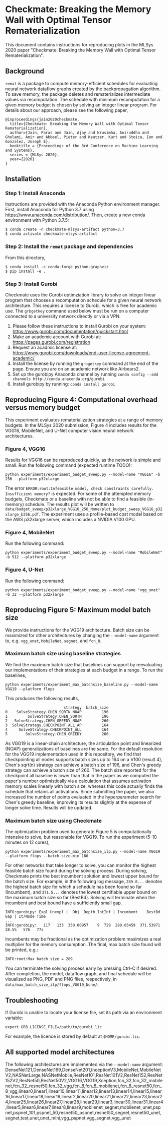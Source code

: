 # Checkmate: Breaking the Memory Wall with Optimal Tensor Rematerialization

This document contains instructions for reproducing plots in the MLSys 2020 paper "Checkmate: Breaking the Memory Wall with Optimal Tensor Rematerialization".

## Background
`remat` is a package to compute memory-efficient schedules for evaluating neural network dataflow graphs created by the backpropagation algorithm. To save memory, the package deletes and rematerializes intermediate values via recomputation. The schedule with minimum recomputation for a given memory budget is chosen by solving an integer linear program. For details about our approach, please see the following paper,
```
@inproceedings{jain2020checkmate,
  title={Checkmate: Breaking the Memory Wall with Optimal Tensor Rematerialization},
  author={Jain, Paras and Jain, Ajay and Nrusimha, Aniruddha and Gholami, Amir and Abbeel, Pieter and Keutzer, Kurt and Stoica, Ion and Gonzalez, Joseph E},
  booktitle = {Proceedings of the 3rd Conference on Machine Learning and Systems},
  series = {MLSys 2020},
  year={2020}
}
```

## Installation
### Step 1: Install Anaconda
Instructions are provided with the Anaconda Python environment manager. First, install Anaconda for Python 3.7 using https://www.anaconda.com/distribution/.
Then, create a new conda environment with Python 3.7.5:
```
$ conda create -n checkmate-mlsys-artifact python=3.7
$ conda activate checkmate-mlsys-artifact
```

### Step 2: Install the `remat` package and dependencies
From this directory,
```
$ conda install -c conda-forge python-graphviz
$ pip install -e .
```

### Step 3: Install Gurobi
Checkmate uses the Gurobi optimziation library to solve an integer linear program that chooses a recomputation schedule for a given neural network architecture. This requires a license to Gurobi, which is free for academic use. The `grbgetkey` command used below must be run on a computer connected to a university network directly or via a VPN.

1. Please follow these instructions to install Gurobi on your system: https://www.gurobi.com/documentation/quickstart.html
2. Make an academic account with Gurobi at: https://pages.gurobi.com/registration
3. Request an acadmic license at: https://www.gurobi.com/downloads/end-user-license-agreement-academic/
4. Install the license by running the `grbgetkey` command at the end of the page. Ensure you are on an academic network like Airbears2.
5. Set up the gurobipy Anaconda channel by running `conda config --add channels http://conda.anaconda.org/gurobi`
6. Install gurobipy by running: `conda install gurobi`


## Reproducing Figure 4: Computational overhead versus memory budget
This experiment evaluates rematerialization strategies at a range of memory budgets. In the MLSys 2020 submission, Figure 4 includes results for the VGG16, MobileNet, and U-Net computer vision neural network architectures.

### Figure 4, VGG16
Results for VGG16 can be reproduced quickly, as the network is simple and small. Run the following command (expected runtime TODO):
```
python experiments/experiment_budget_sweep.py --model-name "VGG16" -b 256 --platform p32xlarge
```
The error `ERROR:root:Infeasible model, check constraints carefully. Insufficient memory?` is expected. For some of the attempted memory budgets, Checkmate or a baseline with not be able to find a feasible (in-memory) schedule. The results plot will be written to `data/budget_sweep/p32xlarge_VGG16_256_None/plot_budget_sweep_VGG16_p32xlarge_b256.pdf`. The experiment uses a profile-based cost model based on the AWS p32xlarge server, which includes a NVIDIA V100 GPU.
### Figure 4, MobileNet
Run the following command:
```
python experiments/experiment_budget_sweep.py --model-name "MobileNet" -b 512 --platform p32xlarge
```
### Figure 4, U-Net
Run the following command:
```
python experiments/experiment_budget_sweep.py --model-name "vgg_unet" -b 32 --platform p32xlarge
```


## Reproducing Figure 5: Maximum model batch size
We provide instructions for the VGG19 architecture. Batch size can be maximized for other architectures by changing the `--model-name` argument to, e.g. `vgg_unet`, `MobileNet`, `segnet`, and `fcn_8`.

### Maximum batch size using baseline strategies
We find the maximum batch size that baselines can support by reevaluating our implementations of their strategies at each budget in a range. To run the baselines,
```
python experiments/experiment_max_batchsize_baseline.py --model-name VGG19 --platform flops
```
This produces the following results,
```
                          strategy  batch_size
0    SolveStrategy.CHEN_SQRTN_NOAP         196
1         SolveStrategy.CHEN_SQRTN         196
2   SolveStrategy.CHEN_GREEDY_NOAP         260
3  SolveStrategy.CHECKPOINT_ALL_AP         164
4     SolveStrategy.CHECKPOINT_ALL         164
5        SolveStrategy.CHEN_GREEDY         260
```
As VGG19 is a linear-chain architecture, the articulation point and linearized (NOAP) generalizations of baselines are the same. For the default resolution for the VGG19 implementation used in this repository, we find that checkpointing all nodes supports batch sizes up to 164 on a V100 (result 4), Chen's sqrt(n) strategy can achieve a batch size of 196, and Chen's greedy strategy can achieve a batch size of 260. The batch size reported for the checkpoint all baseline is lower than that in the paper as we computed the paper's number optimistically via a calculation that assumes activation memory scales linearly with batch size, whereas this code actually finds the schedule that retains all activations. Since submitting the paper, we also increased the number of points evaluated in the hyperparameter search for Chen's greedy baseline, improving its results slightly at the expense of longer solve time. Results will be updated.

### Maximum batch size using Checkmate
The optimization problem used to generate Figure 5 is computationally intensive to solve, but reasonable for VGG19. To run the experiment (5-10 minutes on 12 cores),
```
python experiments/experiment_max_batchsize_ilp.py --model-name VGG19 --platform flops --batch-size-min 160
```
For other networks that take longer to solve, you can monitor the highest feasible batch size found during the solving process. During solving, Checkmate prints the best incumbent solution and lowest upper bound for the batch size. For example, in the following log message, `289.0...` denotes the highest batch size for which a schedule has been found so far (Incumbent), and `371.5...` denotes the lowest certifiable upper bound on the maximum batch size so far (BestBd). Solving will terminate when the incumbent and best bound have a sufficiently small gap.
```
INFO:gurobipy: Expl Unexpl |  Obj  Depth IntInf | Incumbent    BestBd   Gap | It/Node Time
...
INFO:gurobipy:   117   133  350.00957    9  729  289.03459  371.53971  28.5%   576   77s
```
Incumbents may be fractional as the optimization problem maximizes a real multiplier for the memory consumption. The final, max batch size found will be printed, e.g.:
```
INFO:root:Max batch size = 289
```
You can terminate the solving process early by pressing Ctrl-C if desired. After completion, the model, dataflow graph, and final schedule will be visualized as PNG, PDF and PNG files, respectively, in `data/max_batch_size_ilp/flops_VGG19_None/`.


## Troubleshooting
If Gurobi is unable to locate your license file, set its path via an environment variable:
```
export GRB_LICENSE_FILE=/path/to/gurobi.lic
```
For example, the licence is stored by default at `$HOME/gurobi.lic`.


## All supported model architectures
The following architectures are implemented via the `--model-name` argument: DenseNet121,DenseNet169,DenseNet201,InceptionV3,MobileNet,MobileNetV2,NASNetLarge,NASNetMobile,ResNet101,ResNet101V2,ResNet152,ResNet152V2,ResNet50,ResNet50V2,VGG16,VGG19,Xception,fcn_32,fcn_32_mobilenet,fcn_32_resnet50,fcn_32_vgg,fcn_8,fcn_8_mobilenet,fcn_8_resnet50,fcn_8_vgg,linear0,linear1,linear10,linear11,linear12,linear13,linear14,linear15,linear16,linear17,linear18,linear19,linear2,linear20,linear21,linear22,linear23,linear24,linear25,linear26,linear27,linear28,linear29,linear3,linear30,linear31,linear4,linear5,linear6,linear7,linear8,linear9,mobilenet_segnet,mobilenet_unet,pspnet,pspnet_101,pspnet_50,resnet50_pspnet,resnet50_segnet,resnet50_unet,segnet,test,unet,unet_mini,vgg_pspnet,vgg_segnet,vgg_unet
